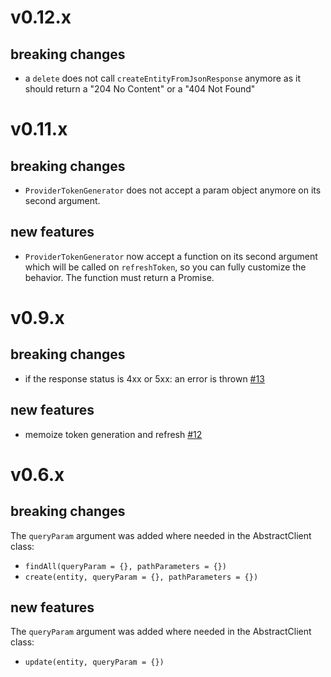 # v0.12.x
## breaking changes

- a `delete` does not call `createEntityFromJsonResponse` anymore as it should return a "204 No Content" or a "404 Not Found"


# v0.11.x
## breaking changes

- `ProviderTokenGenerator` does not accept a param object anymore on its second argument.

## new features

- `ProviderTokenGenerator` now accept a function on its second argument which will be called on `refreshToken`, so you can fully customize the behavior. The function must return a Promise.

# v0.9.x
## breaking changes

- if the response status is 4xx or 5xx: an error is thrown [#13](https://github.com/mapado/rest-client-js-sdk/pull/13)

## new features

- memoize token generation and refresh [#12](https://github.com/mapado/rest-client-js-sdk/pull/12)


# v0.6.x
## breaking changes

The `queryParam` argument was added where needed in the AbstractClient class:

- `findAll(queryParam = {}, pathParameters = {})`
- `create(entity, queryParam = {}, pathParameters = {})`

## new features
The `queryParam` argument was added where needed in the AbstractClient class:

- `update(entity, queryParam = {})`
